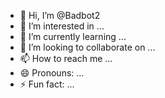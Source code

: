 - 👋 Hi, I’m @Badbot2
- 👀 I’m interested in ...
- 🌱 I’m currently learning ...
- 💞️ I’m looking to collaborate on ...
- 📫 How to reach me ...
- 😄 Pronouns: ...
- ⚡ Fun fact: ...

<!---
Badbot2/Badbot2 is a ✨ special ✨ repository because its `README.md` (this file) appears on your GitHub profile.
You can click the Preview link to take a look at your changes.
--

